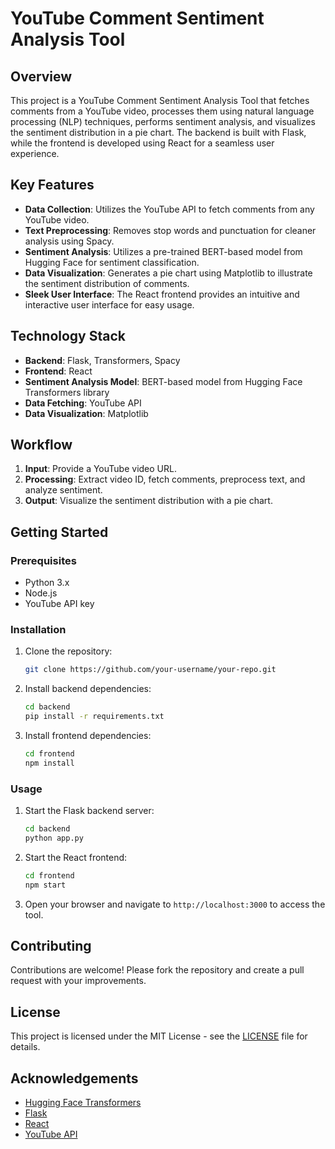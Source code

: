 
# YouTube Comment Sentiment Analysis Tool


## Overview

This project is a YouTube Comment Sentiment Analysis Tool that fetches comments from a YouTube video, processes them using natural language processing (NLP) techniques, performs sentiment analysis, and visualizes the sentiment distribution in a pie chart. The backend is built with Flask, while the frontend is developed using React for a seamless user experience.

## Key Features

- **Data Collection**: Utilizes the YouTube API to fetch comments from any YouTube video.
- **Text Preprocessing**: Removes stop words and punctuation for cleaner analysis using Spacy.
- **Sentiment Analysis**: Utilizes a pre-trained BERT-based model from Hugging Face for sentiment classification.
- **Data Visualization**: Generates a pie chart using Matplotlib to illustrate the sentiment distribution of comments.
- **Sleek User Interface**: The React frontend provides an intuitive and interactive user interface for easy usage.

## Technology Stack

- **Backend**: Flask, Transformers, Spacy
- **Frontend**: React
- **Sentiment Analysis Model**: BERT-based model from Hugging Face Transformers library
- **Data Fetching**: YouTube API
- **Data Visualization**: Matplotlib

## Workflow

1. **Input**: Provide a YouTube video URL.
2. **Processing**: Extract video ID, fetch comments, preprocess text, and analyze sentiment.
3. **Output**: Visualize the sentiment distribution with a pie chart.

## Getting Started

### Prerequisites

- Python 3.x
- Node.js
- YouTube API key

### Installation

1. Clone the repository:
   ```bash
   git clone https://github.com/your-username/your-repo.git
   ```
2. Install backend dependencies:
   ```bash
   cd backend
   pip install -r requirements.txt
   ```
3. Install frontend dependencies:
   ```bash
   cd frontend
   npm install
   ```

### Usage

1. Start the Flask backend server:
   ```bash
   cd backend
   python app.py
   ```
2. Start the React frontend:
   ```bash
   cd frontend
   npm start
   ```
3. Open your browser and navigate to `http://localhost:3000` to access the tool.

## Contributing

Contributions are welcome! Please fork the repository and create a pull request with your improvements.

## License

This project is licensed under the MIT License - see the [LICENSE](LICENSE) file for details.

## Acknowledgements

- [Hugging Face Transformers](https://huggingface.co/transformers/)
- [Flask](https://flask.palletsprojects.com/)
- [React](https://reactjs.org/)
- [YouTube API](https://developers.google.com/youtube)
